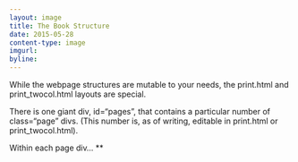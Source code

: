```yaml
---
layout: image
title: The Book Structure
date: 2015-05-28
content-type: image
imgurl: 
byline:
---
```


While the webpage structures are mutable to your needs, the print.html and print_twocol.html layouts are special. 

There is one giant div, id=“pages”, that contains a particular number of class=“page” divs. (This number is, as of writing, editable in print.html or print_twocol.html). 

Within each page div… **
